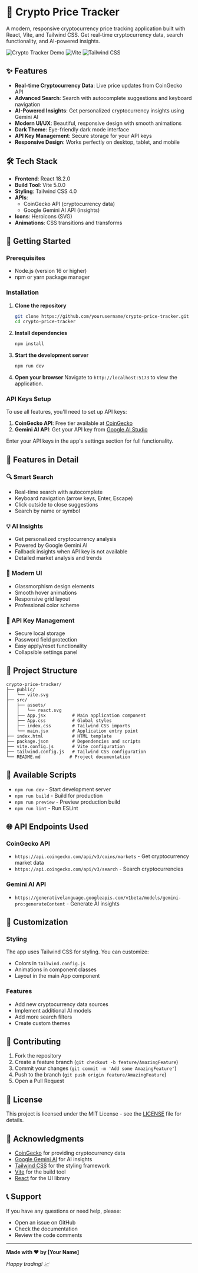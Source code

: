 # 🚀 Crypto Price Tracker

A modern, responsive cryptocurrency price tracking application built with React, Vite, and Tailwind CSS. Get real-time cryptocurrency data, search functionality, and AI-powered insights.

![Crypto Tracker Demo](https://img.shields.io/badge/React-18.2.0-blue?logo=react)
![Vite](https://img.shields.io/badge/Vite-5.0.0-purple?logo=vite)
![Tailwind CSS](https://img.shields.io/badge/Tailwind_CSS-4.0-38B2AC?logo=tailwind-css)

## ✨ Features

- **Real-time Cryptocurrency Data**: Live price updates from CoinGecko API
- **Advanced Search**: Search with autocomplete suggestions and keyboard navigation
- **AI-Powered Insights**: Get personalized cryptocurrency insights using Gemini AI
- **Modern UI/UX**: Beautiful, responsive design with smooth animations
- **Dark Theme**: Eye-friendly dark mode interface
- **API Key Management**: Secure storage for your API keys
- **Responsive Design**: Works perfectly on desktop, tablet, and mobile

## 🛠️ Tech Stack

- **Frontend**: React 18.2.0
- **Build Tool**: Vite 5.0.0
- **Styling**: Tailwind CSS 4.0
- **APIs**: 
  - CoinGecko API (cryptocurrency data)
  - Google Gemini AI API (insights)
- **Icons**: Heroicons (SVG)
- **Animations**: CSS transitions and transforms

## 🚀 Getting Started

### Prerequisites

- Node.js (version 16 or higher)
- npm or yarn package manager

### Installation

1. **Clone the repository**
   ```bash
   git clone https://github.com/yourusername/crypto-price-tracker.git
   cd crypto-price-tracker
   ```

2. **Install dependencies**
   ```bash
   npm install
   ```

3. **Start the development server**
   ```bash
   npm run dev
   ```

4. **Open your browser**
   Navigate to `http://localhost:5173` to view the application.

### API Keys Setup

To use all features, you'll need to set up API keys:

1. **CoinGecko API**: Free tier available at [CoinGecko](https://www.coingecko.com/en/api)
2. **Gemini AI API**: Get your API key from [Google AI Studio](https://makersuite.google.com/app/apikey)

Enter your API keys in the app's settings section for full functionality.

## 📱 Features in Detail

### 🔍 Smart Search
- Real-time search with autocomplete
- Keyboard navigation (arrow keys, Enter, Escape)
- Click outside to close suggestions
- Search by name or symbol

### 💡 AI Insights
- Get personalized cryptocurrency analysis
- Powered by Google Gemini AI
- Fallback insights when API key is not available
- Detailed market analysis and trends

### 🎨 Modern UI
- Glassmorphism design elements
- Smooth hover animations
- Responsive grid layout
- Professional color scheme

### 🔐 API Key Management
- Secure local storage
- Password field protection
- Easy apply/reset functionality
- Collapsible settings panel

## 📁 Project Structure

```
crypto-price-tracker/
├── public/
│   └── vite.svg
├── src/
│   ├── assets/
│   │   └── react.svg
│   ├── App.jsx          # Main application component
│   ├── App.css          # Global styles
│   ├── index.css        # Tailwind CSS imports
│   └── main.jsx         # Application entry point
├── index.html           # HTML template
├── package.json         # Dependencies and scripts
├── vite.config.js       # Vite configuration
├── tailwind.config.js   # Tailwind CSS configuration
└── README.md           # Project documentation
```

## 🎯 Available Scripts

- `npm run dev` - Start development server
- `npm run build` - Build for production
- `npm run preview` - Preview production build
- `npm run lint` - Run ESLint

## 🌐 API Endpoints Used

### CoinGecko API
- `https://api.coingecko.com/api/v3/coins/markets` - Get cryptocurrency market data
- `https://api.coingecko.com/api/v3/search` - Search cryptocurrencies

### Gemini AI API
- `https://generativelanguage.googleapis.com/v1beta/models/gemini-pro:generateContent` - Generate AI insights

## 🎨 Customization

### Styling
The app uses Tailwind CSS for styling. You can customize:
- Colors in `tailwind.config.js`
- Animations in component classes
- Layout in the main App component

### Features
- Add new cryptocurrency data sources
- Implement additional AI models
- Add more search filters
- Create custom themes

## 🤝 Contributing

1. Fork the repository
2. Create a feature branch (`git checkout -b feature/AmazingFeature`)
3. Commit your changes (`git commit -m 'Add some AmazingFeature'`)
4. Push to the branch (`git push origin feature/AmazingFeature`)
5. Open a Pull Request

## 📄 License

This project is licensed under the MIT License - see the [LICENSE](LICENSE) file for details.

## 🙏 Acknowledgments

- [CoinGecko](https://www.coingecko.com/) for providing cryptocurrency data
- [Google Gemini AI](https://ai.google.dev/) for AI insights
- [Tailwind CSS](https://tailwindcss.com/) for the styling framework
- [Vite](https://vitejs.dev/) for the build tool
- [React](https://reactjs.org/) for the UI library

## 📞 Support

If you have any questions or need help, please:
- Open an issue on GitHub
- Check the documentation
- Review the code comments

---

**Made with ❤️ by [Your Name]**

*Happy trading! 📈*
